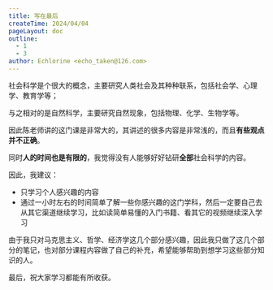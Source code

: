 ```yaml
---
title: 写在最后
createTime: 2024/04/04
pageLayout: doc
outline:
  - 1
  - 3
author: Echlorine <echo_taken@126.com>
---
```


社会科学是个很大的概念，主要研究人类社会及其种种联系，包括社会学、心理学、教育学等；

与之相对的是自然科学，主要研究自然现象，包括物理、化学、生物学等。

因此陈老师讲的这门课是非常大的，其讲述的很多内容是非常浅的，而且**有些观点并不正确**。

同时**人的时间也是有限的**，我觉得没有人能够好好钻研**全部**社会科学的内容。

因此，我建议：

- 只学习个人感兴趣的内容
- 通过一小时左右的时间简单了解一些你感兴趣的这门学科，然后一定要自己去从其它渠道继续学习，比如读简单易懂的入门书籍、看其它的视频继续深入学习

由于我只对马克思主义、哲学、经济学这几个部分感兴趣，因此我只做了这几个部分的笔记，也对部分课程内容做了自己的补充，希望能够帮助到想学习这些部分知识的人。

最后，祝大家学习都能有所收获。